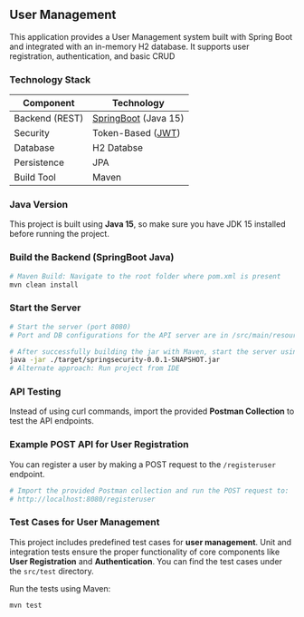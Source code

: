 
## User Management

This application provides a User Management system built with Spring Boot and integrated with an in-memory H2 database. It supports user registration, authentication, and basic CRUD
### Technology Stack

| Component         | Technology                                                     |
|-------------------|----------------------------------------------------------------|
| Backend (REST)    | [SpringBoot](https://projects.spring.io/spring-boot) (Java 15) |
| Security          | Token-Based ([JWT](https://github.com/auth0/java-jwt))         |
| Database          | H2 Databse                                                     |
| Persistence       | JPA                                                            |
| Build Tool        | Maven                                                          |

### Java Version

This project is built using **Java 15**, so make sure you have JDK 15 installed before running the project.

### Build the Backend (SpringBoot Java)

```bash
# Maven Build: Navigate to the root folder where pom.xml is present 
mvn clean install
```

### Start the Server

```bash
# Start the server (port 8080)
# Port and DB configurations for the API server are in /src/main/resources/application.properties

# After successfully building the jar with Maven, start the server using the command
java -jar ./target/springsecurity-0.0.1-SNAPSHOT.jar
# Alternate approach: Run project from IDE 

```

### API Testing

Instead of using curl commands, import the provided **Postman Collection** to test the API endpoints.

 
### Example POST API for User Registration

You can register a user by making a POST request to the `/registeruser` endpoint.

```bash
# Import the provided Postman collection and run the POST request to:
# http://localhost:8080/registeruser
```
 
### Test Cases for User Management

This project includes predefined test cases for **user management**. Unit and integration tests ensure the proper functionality of core components like **User Registration** and **Authentication**. You can find the test cases under the `src/test` directory.

Run the tests using Maven:

```bash
mvn test
```
 
